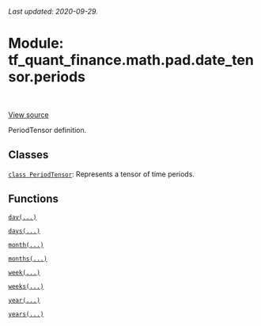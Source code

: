 <!--
This file is generated by a tool. Do not edit directly.
For open-source contributions the docs will be updated automatically.
-->

*Last updated: 2020-09-29.*

<div itemscope itemtype="http://developers.google.com/ReferenceObject">
<meta itemprop="name" content="tf_quant_finance.math.pad.date_tensor.periods" />
<meta itemprop="path" content="Stable" />
</div>

# Module: tf_quant_finance.math.pad.date_tensor.periods

<!-- Insert buttons and diff -->

<table class="tfo-notebook-buttons tfo-api" align="left">
</table>

<a target="_blank" href="https://github.com/google/tf-quant-finance/blob/master/tf_quant_finance/datetime/periods.py">View source</a>



PeriodTensor definition.



## Classes

[`class PeriodTensor`](../../../../tf_quant_finance/datetime/PeriodTensor.md): Represents a tensor of time periods.

## Functions

[`day(...)`](../../../../tf_quant_finance/datetime/day.md)

[`days(...)`](../../../../tf_quant_finance/datetime/days.md)

[`month(...)`](../../../../tf_quant_finance/datetime/month.md)

[`months(...)`](../../../../tf_quant_finance/datetime/months.md)

[`week(...)`](../../../../tf_quant_finance/datetime/week.md)

[`weeks(...)`](../../../../tf_quant_finance/datetime/weeks.md)

[`year(...)`](../../../../tf_quant_finance/datetime/year.md)

[`years(...)`](../../../../tf_quant_finance/datetime/years.md)

